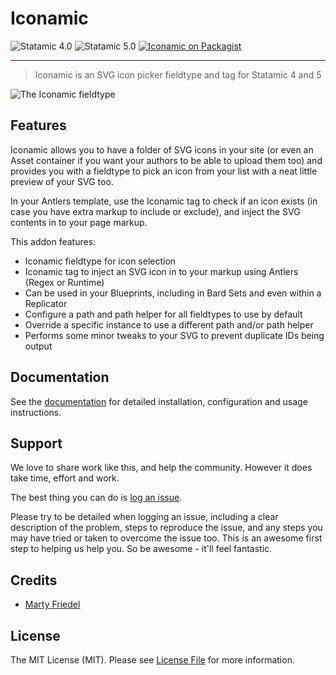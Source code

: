 # Iconamic

<!-- statamic:hide -->


![Statamic 4.0](https://img.shields.io/badge/Statamic-4.0-FF269E?style=for-the-badge&link=https://statamic.com)
![Statamic 5.0](https://img.shields.io/badge/Statamic-5.0-FF269E?style=for-the-badge&link=https://statamic.com)
[![Iconamic on Packagist](https://img.shields.io/packagist/v/mitydigital/iconamic?style=for-the-badge)](https://packagist.org/packages/mitydigital/iconamic/stats)

---

<!-- /statamic:hide -->

> Iconamic is an SVG icon picker fieldtype and tag for Statamic 4 and 5

![The Iconamic fieldtype](./images/iconamic-fieldtype.jpg)

## Features

Iconamic allows you to have a folder of SVG icons in your site (or even an Asset container if you want your authors to
be able to upload them too) and provides you with a fieldtype to pick an icon from your list with a neat little preview
of your SVG too.

In your Antlers template, use the Iconamic tag to check if an icon exists (in case you have extra markup to include or
exclude), and inject the SVG contents in to your page markup.

This addon features:

- Iconamic fieldtype for icon selection
- Iconamic tag to inject an SVG icon in to your markup using Antlers (Regex or Runtime)
- Can be used in your Blueprints, including in Bard Sets and even within a Replicator
- Configure a path and path helper for all fieldtypes to use by default
- Override a specific instance to use a different path and/or path helper
- Performs some minor tweaks to your SVG to prevent duplicate IDs being output

## Documentation

See the [documentation](https://docs.mity.com.au/iconamic) for detailed installation, configuration and usage
instructions.

## Support

We love to share work like this, and help the community. However it does take time, effort and work.

The best thing you can do is [log an issue](../../issues).

Please try to be detailed when logging an issue, including a clear description of the problem, steps to reproduce the
issue, and any steps you may have tried or taken to overcome the issue too. This is an awesome first step to helping us
help you. So be awesome - it'll feel fantastic.

## Credits

- [Marty Friedel](https://github.com/martyf)

## License

The MIT License (MIT). Please see [License File](LICENSE.md) for more information.

